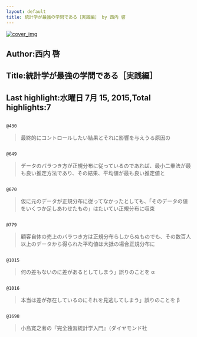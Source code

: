 ```yaml
---
layout: default
title: 統計学が最強の学問である［実践編］ by 西内 啓
---
```


[![cover_img](http://images-jp.amazon.com/images/P/B00OYMOEUC.09.MZZZZZZZ.jpg)](https://www.amazon.co.jp/dp/B00OYMOEUC)  
## Author:西内 啓  
## Title:統計学が最強の学問である［実践編］  
## Last highlight:水曜日 7月 15, 2015,Total highlights:7  
```
  
@430  
```
> 最終的にコントロールしたい結果とそれに影響を与えうる原因の  
```
  
@649  
```
> データのバラつき方が正規分布に従っているのであれば、最小二乗法が最も良い推定方法であり、その結果、平均値が最も良い推定値と  
```
  
@670  
```
> 仮に元のデータが正規分布に従ってなかったとしても、「そのデータの値をいくつか足しあわせたもの」はたいてい正規分布に収束  
```
  
@779  
```
> 顧客自体の売上のバラつき方は正規分布らしからぬものでも、その数百人以上のデータから得られた平均値は大抵の場合正規分布に  
```
  
@1015  
```
> 何の差もないのに差があるとしてしまう」誤りのことを α  
```
  
@1016  
```
> 本当は差が存在しているのにそれを見逃してしまう」誤りのことを β  
```
  
@1698  
```
> 小島寛之著の『完全独習統計学入門』（ダイヤモンド社  
```